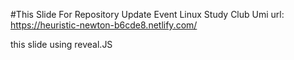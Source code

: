 #This Slide For Repository Update Event Linux Study Club Umi
url: https://heuristic-newton-b6cde8.netlify.com/

this slide using reveal.JS
